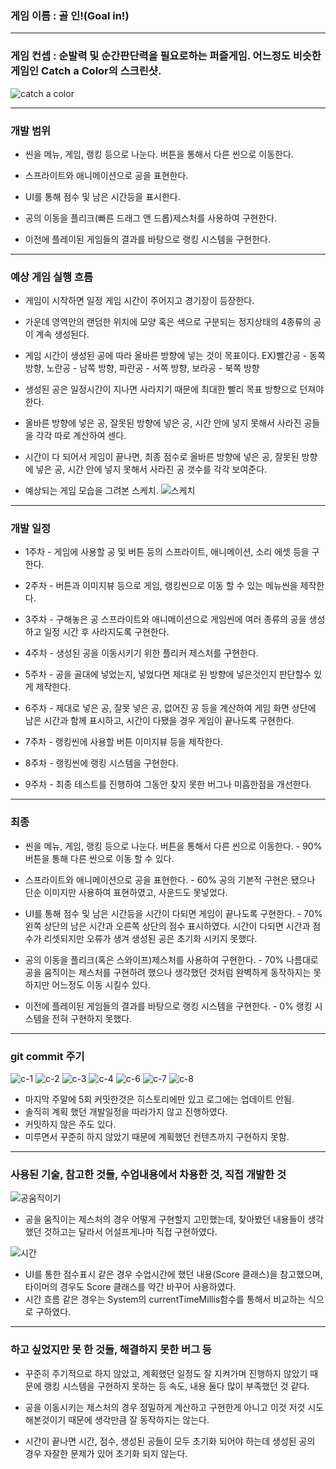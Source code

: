 ### 게임 이름 : 골 인!(Goal in!)

---

### 게임 컨셉 : 순발력 및 순간판단력을 필요로하는 퍼즐게임. 어느정도 비슷한 게임인 Catch a Color의 스크린샷.
![catch a color](https://user-images.githubusercontent.com/40324294/119064739-fb1d9980-ba16-11eb-81db-65eddf3af51c.jpg)

---

### 개발 범위

* 씬을 메뉴, 게임, 랭킹 등으로 나눈다. 버튼을 통해서 다른 씬으로 이동한다.

* 스프라이트와 애니메이션으로 공을 표현한다.

* UI를 통해 점수 및 남은 시간등을 표시한다.

* 공의 이동을 플리크(빠른 드래그 앤 드롭)제스처를 사용하여 구현한다.

* 이전에 플레이된 게임들의 결과를 바탕으로 랭킹 시스템을 구현한다.

---

### 예상 게임 실행 흐름

* 게임이 시작하면 일정 게임 시간이 주어지고 경기장이 등장한다.

* 가운데 영역안의 랜덤한 위치에 모양 혹은 색으로 구분되는 정지상태의 4종류의 공이 계속 생성된다. 

* 게임 시간이 생성된 공에 따라 올바른 방향에 넣는 것이 목표이다. EX)빨간공 - 동쪽 방향, 노란공 - 남쪽 방향, 파란공 - 서쪽 방향, 보라공 - 북쪽 방향  

* 생성된 공은 일정시간이 지나면 사라지기 때문에 최대한 빨리 목표 방향으로 던져야 한다.

* 올바른 방향에 넣은 공, 잘못된 방향에 넣은 공, 시간 안에 넣지 못해서 사라진 공들을 각각 따로 계산하여 센다. 

* 시간이 다 되어서 게임이 끝나면, 최종 점수로 올바른 방향에 넣은 공, 잘못된 방향에 넣은 공, 시간 안에 넣지 못해서 사라진 공 갯수를 각각 보여준다.

* 예상되는 게임 모습을 그려본 스케치.
![스케치](https://user-images.githubusercontent.com/40324294/119064782-18526800-ba17-11eb-8cd3-068f239ad03f.png)


---


### 개발 일정
* 1주차 - 게임에 사용할 공 및 버튼 등의 스프라이트, 애니메이션, 소리 에셋 등을 구한다.

* 2주차 - 버튼과 이미지뷰 등으로 게임, 랭킹씬으로 이동 할 수 있는 메뉴씬을 제작한다.

* 3주차 - 구해놓은 공 스프라이트와 애니메이션으로 게임씬에 여러 종류의 공을 생성하고 일정 시간 후 사라지도록 구현한다.

* 4주차 - 생성된 공을 이동시키기 위한 플리커 제스처를 구현한다.

* 5주차 - 공을 골대에 넣었는지, 넣었다면 제대로 된 방향에 넣은것인지 판단할수 있게 제작한다.  

* 6주차 - 제대로 넣은 공, 잘못 넣은 공, 없어진 공 등을 계산하여 게임 화면 상단에 남은 시간과 함께 표시하고, 시간이 다됐을 경우 게임이 끝나도록 구현한다.

* 7주차 - 랭킹씬에 사용할 버튼 이미지뷰 등을 제작한다.

* 8주차 - 랭킹씬에 랭킹 시스템을 구현한다.

* 9주차 - 최종 테스트를 진행하여 그동안 찾지 못한 버그나 미흡한점을 개선한다.
---

### 최종

* 씬을 메뉴, 게임, 랭킹 등으로 나눈다. 버튼을 통해서 다른 씬으로 이동한다. - 90% 버튼을 통해 다른 씬으로 이동 할 수 있다.

* 스프라이트와 애니메이션으로 공을 표현한다. - 60% 공의 기본적 구현은 됐으나 단순 이미지만 사용하여 표현하였고, 사운드도 못넣었다.

* UI를 통해 점수 및 남은 시간등을 시간이 다되면 게임이 끝나도록 구현한다. - 70% 왼쪽 상단의 남은 시간과 오른쪽 상단의 점수 표시하였다. 시간이 다되면 시간과 점수가 리셋되지만 오류가 생겨 생성된 공은 초기화 시키지 못했다.

* 공의 이동을 플리크(혹은 스와이프)제스처를 사용하여 구현한다. - 70% 나름대로 공을 움직이는 제스처를 구현하려 했으나 생각했던 것처럼 완벽하게 동작하지는 못하지만 어느정도 이동 시킬수 있다. 

* 이전에 플레이된 게임들의 결과를 바탕으로 랭킹 시스템을 구현한다. - 0% 랭킹 시스템을 전혀 구현하지 못했다.

---

### git commit 주기
![c-1](https://user-images.githubusercontent.com/40324294/121822419-f9738880-ccd9-11eb-8dd3-5e6441bfd6aa.jpg)
![c-2](https://user-images.githubusercontent.com/40324294/121822437-0e501c00-ccda-11eb-8310-5c4861dde379.jpg)
![c-3](https://user-images.githubusercontent.com/40324294/121822444-1445fd00-ccda-11eb-94a1-d99ea54e42e2.jpg)
![c-4](https://user-images.githubusercontent.com/40324294/121822448-18721a80-ccda-11eb-9829-ce3740ebd54a.jpg)
![c-6](https://user-images.githubusercontent.com/40324294/121822451-1c9e3800-ccda-11eb-83b8-921d299da06f.jpg)
![c-7](https://user-images.githubusercontent.com/40324294/121822457-22941900-ccda-11eb-8e4a-ca0d838df3ba.jpg)
![c-8](https://user-images.githubusercontent.com/40324294/121822463-27f16380-ccda-11eb-9087-ab937bebd2c3.jpg)

* 마지막 주말에 5회 커밋한것은 히스토리에만 있고 로그에는 업데이트 안됨.
* 솔직히 계획 했던 개발일정을 따라가지 않고 진행하였다. 
* 커밋하지 않은 주도 있다.
* 미루면서 꾸준히 하지 않았기 때문에 계획했던 컨텐츠까지 구현하지 못함.

---

### 사용된 기술, 참고한 것들, 수업내용에서 차용한 것, 직접 개발한 것

![공움직이기](https://user-images.githubusercontent.com/40324294/121822476-3b043380-ccda-11eb-9cee-2db00d08dcbc.jpg)
* 공을 움직이는 제스처의 경우 어떻게 구현할지 고민했는데, 찾아봤던 내용들이 생각했던 것하고는 달라서 어설프게나마 직접 구현하였다.

![시간](https://user-images.githubusercontent.com/40324294/121822483-45263200-ccda-11eb-8790-dd63c1485439.jpg)
* UI를 통한 점수표시 같은 경우 수업시간에 했던 내용(Score 클래스)을 참고했으며, 타이머의 경우도 Score 클래스를 약간 바꾸어 사용하였다.
* 시간 흐름 같은 경우는 System의 currentTimeMillis함수를 통해서 비교하는 식으로 구하였다.



---
### 하고 싶었지만 못 한 것들, 해결하지 못한 버그 등

* 꾸준히 주기적으로 하지 않았고, 계획했던 일정도 잘 지켜가며 진행하지 않았기 때문에 랭킹 시스템을 구현하지 못하는 등 속도, 내용 둘다 많이 부족했던 것 같다.

* 공을 이동시키는 제스처의 경우 정밀하게 계산하고 구현한게 아니고 이것 저것 시도해본것이기 때문에 생각만큼 잘 동작하지는 않는다.

* 시간이 끝나면 시간, 점수, 생성된 공들이 모두 초기화 되어야 하는데 생성된 공의 경우 자잘한 문제가 있어 초기화 되지 않는다.





